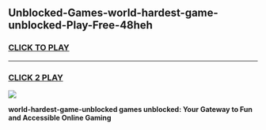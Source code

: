 
## Unblocked-Games-world-hardest-game-unblocked-Play-Free-48heh
<h3>
<a href="https://premium76.site?title=world-hardest-game-unblocked&ref=18A">CLICK TO PLAY</a></h3>
<hr>

<h3>
<a href="https://premium76.site?title=world-hardest-game-unblocked&ref=18A">CLICK 2 PLAY</a>
  
</h3>

<a href="https://premium76.site?title=world-hardest-game-unblocked&ref=18A"><img src="https://clearcache.store/games.png"></a>


**world-hardest-game-unblocked games unblocked: Your Gateway to Fun and Accessible Online Gaming**
